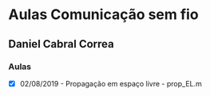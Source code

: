 ﻿# Aulas Comunicação sem fio

## Daniel Cabral Correa

### Aulas

- [x] 02/08/2019 - Propagação em espaço livre - prop_EL.m

